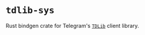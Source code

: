 # `tdlib-sys`

Rust bindgen crate for Telegram's [`TDLib`](https://core.telegram.org/tdlib)
client library.
